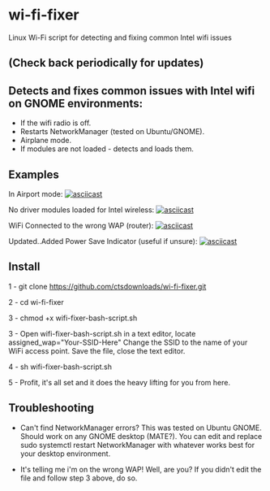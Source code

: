 # wi-fi-fixer
Linux Wi-Fi script for detecting and fixing common Intel wifi issues

## (Check back periodically for updates) 


## Detects and fixes common issues with Intel wifi on GNOME environments:

- If the wifi radio is off.
- Restarts NetworkManager (tested on Ubuntu/GNOME).
- Airplane mode.
- If modules are not loaded - detects and loads them.

## Examples

In Airport mode:
[![asciicast](https://asciinema.org/a/557456.svg)](https://asciinema.org/a/557456)

No driver modules loaded for Intel wireless:
[![asciicast](https://asciinema.org/a/557452.svg)](https://asciinema.org/a/557452)

WiFi Connected to the wrong WAP (router):
[![asciicast](https://asciinema.org/a/557458.svg)](https://asciinema.org/a/557458)

Updated..Added Power Save Indicator (useful if unsure):
[![asciicast](https://asciinema.org/a/557462.svg)](https://asciinema.org/a/557462)


## Install

1 - git clone https://github.com/ctsdownloads/wi-fi-fixer.git

2 - cd wi-fi-fixer

3 - chmod +x wifi-fixer-bash-script.sh

3 - Open wifi-fixer-bash-script.sh in a text editor, locate 
assigned_wap="Your-SSID-Here"
Change the SSID to the name of your WiFi access point. Save the file, close the text editor.

4 - sh wifi-fixer-bash-script.sh

5 - Profit, it's all set and it does the heavy lifting for you from here.

## Troubleshooting

- Can't find NetworkManager errors? This was tested on Ubuntu GNOME. Should work on any GNOME desktop (MATE?). You can edit and replace sudo systemctl restart NetworkManager with whatever works best for your desktop environment.

- It's telling me i'm on the wrong WAP! Well, are you? If you didn't edit the file and follow step 3 above, do so.
